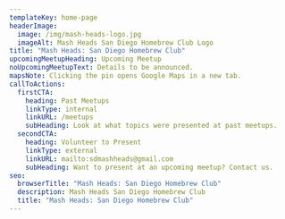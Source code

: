 ```yaml
---
templateKey: home-page
headerImage:
  image: /img/mash-heads-logo.jpg
  imageAlt: Mash Heads San Diego Homebrew Club Logo
title: "Mash Heads: San Diego Homebrew Club"
upcomingMeetupHeading: Upcoming Meetup
noUpcomingMeetupText: Details to be announced.
mapsNote: Clicking the pin opens Google Maps in a new tab.
callToActions:
  firstCTA:
    heading: Past Meetups
    linkType: internal
    linkURL: /meetups
    subHeading: Look at what topics were presented at past meetups.
  secondCTA:
    heading: Volunteer to Present
    linkType: external
    linkURL: mailto:sdmashheads@gmail.com
    subHeading: Want to present at an upcoming meetup? Contact us.
seo:
  browserTitle: "Mash Heads: San Diego Homebrew Club"
  description: Mash Heads San Diego Homebrew Club
  title: "Mash Heads: San Diego Homebrew Club"
---
```

